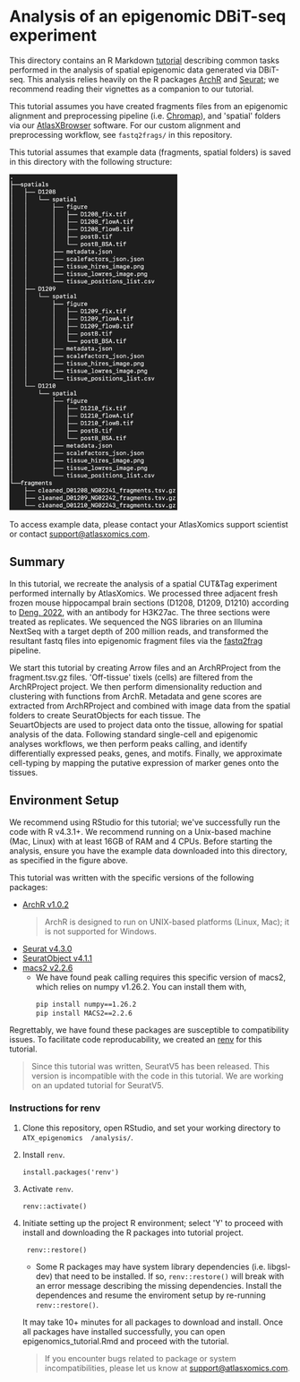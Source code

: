 # Analysis of an epigenomic DBiT-seq experiment 

 
This directory contains an R Markdown [tutorial](epigenomics_tutorial.Rmd) describing common tasks performed 
in the analysis of spatial epigenomic data generated via DBiT-seq.  This analysis relies heavily on the R packages
[ArchR](https://www.archrproject.com/) and [Seurat](https://satijalab.org/seurat/articles/install_v5#install-seurat-v4); 
we recommend reading their vignettes as a companion to our tutorial. 

This tutorial assumes you have created fragments files from an epigenomic alignment and preprocessing pipeline (i.e. 
[Chromap](https://www.nature.com/articles/s41467-021-26865-w)), and 'spatial' folders via our [AtlasXBrowser](https://docs.atlasxomics.com/projects/AtlasXbrowser/en/latest/Overview.html) software.  For our custom alignment and 
preprocessing workflow, see `fastq2frags/` in this repository.  
 
This tutorial assumes that example data (fragments, spatial folders) is saved in this directory with the following 
structure: 

<div> 
    <img src="./figures/tree.png" alt="dag" width="300"/> 
</div> 

To access example data, please contact your AtlasXomics support scientist or contact support@atlasxomics.com. 

## Summary 
In this tutorial, we recreate the analysis of a spatial CUT&Tag experiment performed internally by AtlasXomics.
We processed three adjacent fresh frozen mouse hippocampal brain sections (D1208, D1209, D1210) 
according to [Deng, 2022](https://www.science.org/doi/10.1126/science.abg7216), with an antibody for H3K27ac. 
The three sections were treated as replicates.  We sequenced the NGS libraries on an Illumina NextSeq with a 
target depth of 200 million reads, and transformed the resultant fastq files into epigenomic fragment files 
via the [fastq2frag](../fastq2frags/) pipeline. 

We start this tutorial by creating Arrow files and an ArchRProject from the fragment.tsv.gz files. 
'Off-tissue' tixels (cells) are filtered from the ArchRProject project.  We then perform dimensionality 
reduction and clustering with functions from ArchR.  Metadata and gene scores are extracted from ArchRProject 
and combined with image data from the spatial folders to create SeuratObjects for each tissue.  The  
SeuartObjects are used to project data onto the tissue, allowing for spatial analysis of the data. Following 
standard single-cell and epigenomic analyses workflows, we then perform peaks calling, and identify differentially
expressed peaks, genes, and motifs.  Finally, we approximate cell-typing by mapping the putative expression of
marker genes onto the tissues.  

## Environment Setup 
We recommend using RStudio for this tutorial; we've successfully run the code with R v4.3.1+.  We recommend running 
on a Unix-based machine (Mac, Linux) with at least 16GB of RAM and 4 CPUs.  Before starting the analysis, ensure you
have the example data downloaded into this directory, as specified in the figure above. 

This tutorial was written with the specific versions of the following packages:
* [ArchR v1.0.2](https://www.archrproject.com/)
    > ArchR is designed to run on UNIX-based platforms (Linux, Mac); it is not supported for Windows.
* [Seurat v4.3.0](https://satijalab.org/seurat/articles/install_v5#install-seurat-v4)
* [SeuratObject v4.1.1](https://github.com/satijalab/seurat-object/releases/tag/v4.1.3)
* [macs2 v2.2.6](https://pypi.org/project/MACS2/2.2.6/)
    * We have found peak calling requires this specific version of macs2, which relies on numpy v1.26.2.  You
    can install them with,
      ``` 
      pip install numpy==1.26.2 
      pip install MACS2==2.2.6 
      ``` 
Regrettably, we have found these packages are susceptible to compatibility issues.  To facilitate code
reproducability, we created an [renv](https://rstudio.github.io/renv/articles/renv.html) for this tutorial. 
> Since this tutorial was written, SeuratV5 has been released.  This version is incompatible with the code in this 
> tutorial.  We are working on an updated tutorial for SeuratV5. 

### Instructions for renv 
1. Clone this repository, open RStudio, and set your working directory to `ATX_epigenomics 
/analysis/`.  
2. Install `renv`. 
   ```
   install.packages('renv')
   ```
3. Activate `renv`. 
   ``` 
   renv::activate() 
   ``` 
5. Initiate setting up the project R environment; select 'Y' to proceed with install and downloading the R packages 
   into tutorial project. 
   ``` 
    renv::restore() 
   ``` 
   * Some R packages may have system library dependencies (i.e. libgsl-dev) that need to be installed. If so, `renv::restore()`
     will break with an error message describing the missing dependencies.  Install the dependences and resume the enviroment 
     setup by re-running `renv::restore()`.
     
   It may take 10+ minutes for all packages to download and install.  Once all packages have installed successfully, you can 
   open epigenomics_tutorial.Rmd and proceed with the tutorial. 
    > If you encounter bugs related to package or system incompatibilities, please let us know at support@atlasxomics.com. 
